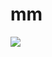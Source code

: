 # mm
<img src="https://user-images.githubusercontent.com/58055154/102181718-77eb9b00-3eee-11eb-9298-e99b5baf57c3.jpg">
